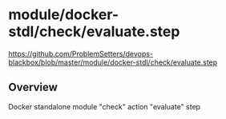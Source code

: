 # module/docker-stdl/check/evaluate.step

https://github.com/ProblemSetters/devops-blackbox/blob/master/module/docker-stdl/check/evaluate.step

## Overview

Docker standalone module "check" action "evaluate" step


